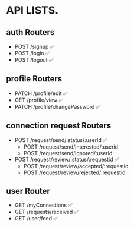 # API LISTS.

## auth Routers
- POST /signup ✅
- POST /login ✅
- POST /logout ✅

## profile Routers
- PATCH /profile/edit ✅
- GET /profile/view ✅
- PATCH /profile/changePassword ✅

## connection request Routers
- POST /request/send/:status/:userId ✅
    - POST /request/send/interested/:userid
    - POST /request/send/ignored/:userid
- POST /request/review/:status/:requestid ✅
    - POST /request/review/accepted/:requestid
    - POST /request/review/rejected/:requestid

## user Router
- GET /myConnections ✅
- GET /requests/received ✅
- GET /user/feed ✅